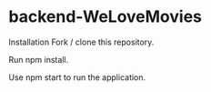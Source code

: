 # backend-WeLoveMovies

Installation
Fork / clone this repository.

Run npm install.

Use npm start to run the application.
